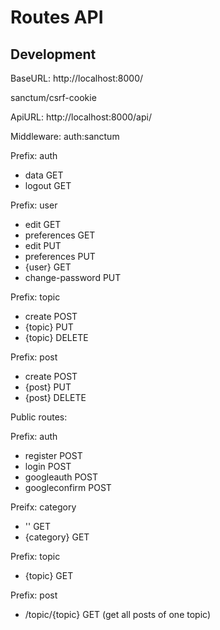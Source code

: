 # Routes API

## Development
BaseURL: http://localhost:8000/

sanctum/csrf-cookie

ApiURL: http://localhost:8000/api/

Middleware: auth:sanctum

Prefix: auth
- data GET
- logout GET

Prefix: user
- edit GET
- preferences GET
- edit PUT
- preferences PUT
- {user} GET
- change-password PUT

Prefix: topic
- create POST
- {topic} PUT
- {topic} DELETE

Prefix: post
- create POST
- {post} PUT
- {post} DELETE

Public routes:

Prefix: auth
- register POST
- login POST
- googleauth POST
- googleconfirm POST

Preifx: category
- '' GET
- {category} GET

Prefix: topic
- {topic} GET

Prefix: post
- /topic/{topic} GET (get all posts of one topic)